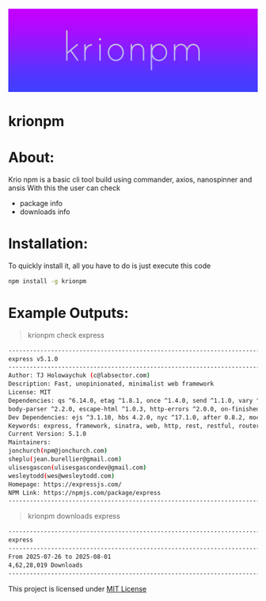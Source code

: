 ![Logo](Logo.png)

# krionpm

# About:
Krio npm is a basic cli tool build using commander, axios, nanospinner and ansis
With this the user can check

- package info
- downloads info

# Installation:
To quickly install it, all you have to do is just execute this code

```bash
npm install -g krionpm
```

# Example Outputs:

> krionpm check express

```bash
--------------------------------------------------------------------------------
express v5.1.0
--------------------------------------------------------------------------------
Author: TJ Holowaychuk (c@labsector.com)
Description: Fast, unopinionated, minimalist web framework
License: MIT
Dependencies: qs ^6.14.0, etag ^1.8.1, once ^1.4.0, send ^1.1.0, vary ^1.1.2, debug ^4.4.0, fresh ^2.0.0, cookie ^0.7.1, router ^2.2.0, accepts ^2.0.0, type-is ^2.0.1, parseurl ^1.3.3, statuses ^2.0.1, encodeurl ^2.0.0, mime-types ^3.0.0, proxy-addr ^2.0.7, 
body-parser ^2.2.0, escape-html ^1.0.3, http-errors ^2.0.0, on-finished ^2.4.1, content-type ^1.0.5, finalhandler ^2.1.0, range-parser ^1.2.1, serve-static ^2.2.0, cookie-signature ^1.2.1, merge-descriptors ^2.0.0, content-disposition ^1.0.0
Dev Dependencies: ejs ^3.1.10, hbs 4.2.0, nyc ^17.1.0, after 0.8.2, mocha ^10.7.3, vhost ~3.0.2, eslint 8.47.0, marked ^15.0.3, morgan 1.10.0, supertest ^6.3.0, connect-redis ^8.0.1, cookie-parser 1.4.7, cookie-session 2.1.0, express-session ^1.18.1, method-override 3.0.0, pbkdf2-password 1.2.1
Keywords: express, framework, sinatra, web, http, rest, restful, router, app, api
Current Version: 5.1.0
Maintainers: 
jonchurch(npm@jonchurch.com)
sheplu(jean.burellier@gmail.com)
ulisesgascon(ulisesgascondev@gmail.com)
wesleytodd(wes@wesleytodd.com)
Homepage: https://expressjs.com/
NPM Link: https://npmjs.com/package/express
--------------------------------------------------------------------------------
```

> krionpm downloads express

```bash
--------------------------------------------------------------------------------
express
--------------------------------------------------------------------------------
From 2025-07-26 to 2025-08-01
4,62,28,019 Downloads
--------------------------------------------------------------------------------
```

This project is licensed under [MIT License](LICENSE)

